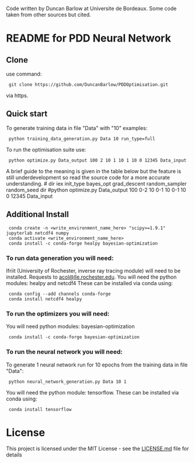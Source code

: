 Code written by Duncan Barlow at Universite de Bordeaux. Some code taken from other sources but cited.

# README for PDD Neural Network

## Clone

use command:

     git clone https://github.com/DuncanBarlow/PDDOptimisation.git

via https.

## Quick start

To generate training data in file "Data" with "10" examples:

     python training_data_generation.py Data 10 run_type=full

To run the optimisation suite use:

     python optimize.py Data_output 100 2 10 1 10 1 10 0 12345 Data_input

A brief guide to the meaning is given in the table below but the feature is still underdevelopment so read the source code for a more accurate understanding.
     #                   dir         iex  init_type  bayes_opt grad_descent random_sampler random_seed  dir
     #python optimize.py Data_output 100   0-2 10     0-1 10     0-1  10        0           12345      Data_input

## Additional Install

     conda create -n <write_environment_name_here> "scipy>=1.9.1" jupyterlab netcdf4 numpy
     conda activate <write_environment_name_here>
     conda install -c conda-forge healpy bayesian-optimization

### To run data generation you will need:
Ifriit (University of Rochester, inverse ray tracing module) will need to be installed. Requests to acol@lle.rochester.edu.
You will need the python modules: healpy and netcdf4
These can be installed via conda using:

     conda config --add channels conda-forge
     conda install netcdf4 healpy

### To run the optimizers you will need:
You will need python modules: bayesian-optimization

     conda install -c conda-forge bayesian-optimization

### To run the neural network you will need:
To generate 1 neural network run for 10 epochs from the training data in file "Data":

     python neural_network_generation.py Data 10 1

You will need the python module: tensorflow.
These can be installed via conda using:

     conda install tensorflow

# License

This project is licensed under the MIT License - see the [LICENSE.md](LICENSE.md) file for details
